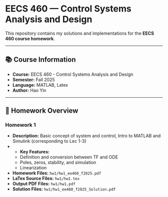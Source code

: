 # EECS 460 — Control Systems Analysis and Design
This repository contains my solutions and implementations for the **EECS 460 course homework**.  

---

## 📚 Course Information
- **Course:** EECS 460 - Control Systems Analysis and Design
- **Semester:** Fall 2025  
- **Language:** MATLAB, Latex
- **Author:** Hao Yin  

---

## 📂 Homework Overview

### Homework 1
- **Description:** Basic concept of system and control, Intro to MATLAB and Simulink (corresponding to Lec 1-3)
- - **Key Features:**
  - Definition and conversion between TF and ODE
  - Poles, zeros, stability, and simulation
  - Linearization
- **Homework Files:** `hw1/hw1_ee460_f2025.pdf` 
- **LaTex Source Files:** `hw1/hw1.tex`
- **Output PDF Files:** `hw1/hw1.pdf`
- **Solution Files:** `hw1/hw1_ee460_f2025_Solution.pdf`
